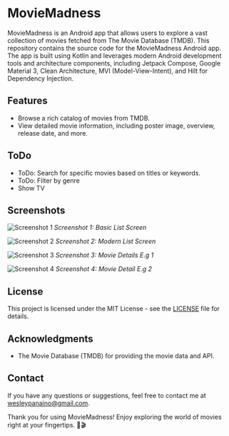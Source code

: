 # MovieMadness

MovieMadness is an Android app that allows users to explore a vast collection of movies fetched from The Movie Database (TMDB). This repository contains the source code for the MovieMadness Android app. The app is built using Kotlin and leverages modern Android development tools and architecture components, including Jetpack Compose, Google Material 3, Clean Architecture, MVI (Model-View-Intent), and Hilt for Dependency Injection.

## Features

- Browse a rich catalog of movies from TMDB.
- View detailed movie information, including poster image, overview, release date, and more.


## ToDo
- ToDo: Search for specific movies based on titles or keywords.
- ToDo: Filter by genre
- Show TV 

## Screenshots

![Screenshot 1](screenshots/movie_list_modern.png)
*Screenshot 1: Basic List Screen*

![Screenshot 2](screenshots/movie_list_modern.png)
*Screenshot 2: Modern List Screen*

![Screenshot 3](screenshots/movie_detail_1.png)
*Screenshot 3: Movie Details E.g 1*

![Screenshot 4](screenshots/movie_detail_2.png)
*Screenshot 4: Movie Detail E.g 2*

## License

This project is licensed under the MIT License - see the [LICENSE](LICENSE) file for details.

## Acknowledgments

- The Movie Database (TMDB) for providing the movie data and API.

## Contact

If you have any questions or suggestions, feel free to contact me at [wesleypanaino@gmail.com](mailto:wesleypanaino@gmail.com).

Thank you for using MovieMadness! Enjoy exploring the world of movies right at your fingertips. 🍿🎬